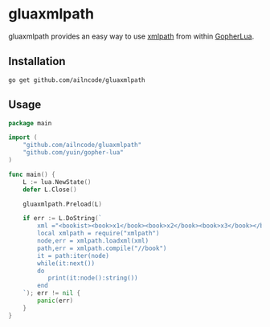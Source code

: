 # gluaxmlpath

gluaxmlpath provides an easy way to use [xmlpath](https://github.com/go-xmlpath/xmlpath) from within [GopherLua](https://github.com/yuin/gopher-lua).

## Installation

```
go get github.com/ailncode/gluaxmlpath
```

## Usage

```go
package main

import (
	"github.com/ailncode/gluaxmlpath"
	"github.com/yuin/gopher-lua"
)

func main() {
	L := lua.NewState()
	defer L.Close()

	gluaxmlpath.Preload(L)

	if err := L.DoString(`
        xml ="<bookist><book>x1</book><book>x2</book><book>x3</book></booklist>"
        local xmlpath = require("xmlpath")
        node,err = xmlpath.loadxml(xml)
        path,err = xmlpath.compile("//book")
        it = path:iter(node)
        while(it:next())
        do
           print(it:node():string())
        end
    `); err != nil {
		panic(err)
	}
}
```
